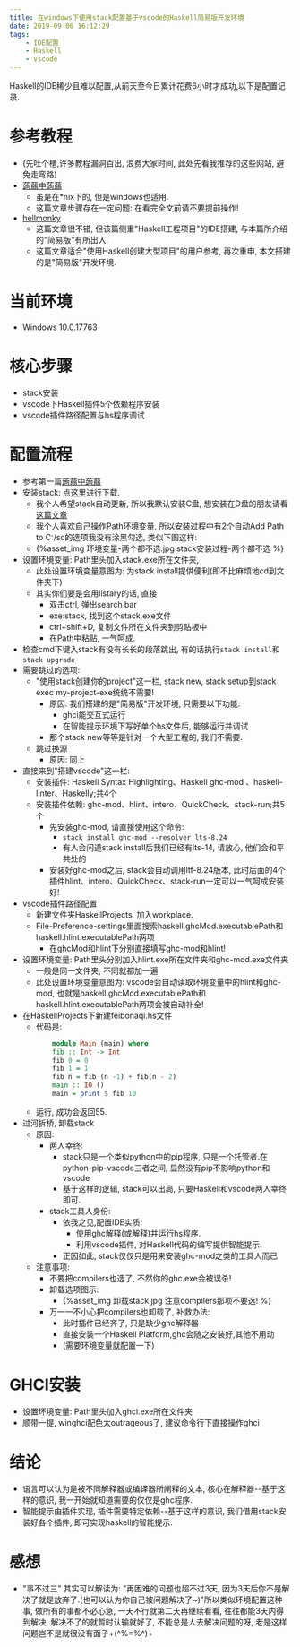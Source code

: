 ```yaml
---
title: 在windows下使用stack配置基于vscode的Haskell简易版开发环境
date: 2019-09-06 16:12:29
tags:
    - IDE配置
    - Haskell
    - vscode
---
```

Haskell的IDE稀少且难以配置,从前天至今日累计花费6小时才成功,以下是配置记录. 

# 参考教程
- (先吐个槽,许多教程漏洞百出, 浪费大家时间, 此处先看我推荐的这些网站, 避免走弯路)
- [蒟蒻中蒟蒻](https://segmentfault.com/a/1190000018257284)
    - 虽是在*nix下的, 但是windows也适用.
    - 这篇文章步骤存在一定问题: 在看完全文前请不要提前操作!
- [hellmonky](https://github.com/hellmonky/note/blob/master/%E8%AF%AD%E8%A8%80%E5%AD%A6%E4%B9%A0%E8%AE%B0%E5%BD%95/%E5%85%B3%E4%BA%8Evscode%E6%90%AD%E5%BB%BAh%E7%8E%AF%E5%A2%83%E7%9A%84%E8%BF%87%E7%A8%8B.md)
    - 这篇文章很不错, 但该篇侧重"Haskell工程项目"的IDE搭建, 与本篇所介绍的"简易版"有所出入.
    - 这篇文章适合"使用Haskell创建大型项目"的用户参考, 再次重申, 本文搭建的是"简易版"开发环境.

# 当前环境
- Windows 10.0.17763

# 核心步骤
- stack安装
- vscode下Haskell插件5个依赖程序安装
- vscode插件路径配置与hs程序调试

# 配置流程
- 参考第一篇[蒟蒻中蒟蒻](https://segmentfault.com/a/1190000018257284)
- 安装stack: 点[这里](https://docs.haskellstack.org/en/stable/install_and_upgrade)进行下载.
    - 我个人希望stack自动更新, 所以我默认安装C盘, 想安装在D盘的朋友请看[这篇文章](https://notes.shinemic.cn/setting-up-haskell-stack-development-environment/)
    - 我个人喜欢自己操作Path环境变量, 所以安装过程中有2个自动Add Path to C:/sc的选项我没有涂黑勾选, 类似下图这样:
    - {%asset_img 环境变量-两个都不选.jpg stack安装过程-两个都不选 %}
- 设置环境变量: Path里头加入stack.exe所在文件夹, 
    - 此处设置环境变量意图为: 为stack install提供便利(即不比麻烦地cd到文件夹下)
    - 其实你们要是会用listary的话, 直接
        - 双击ctrl, 弹出search bar
        - exe:stack, 找到这个stack.exe文件
        - ctrl+shift+D, 复制文件所在文件夹到剪贴板中
        - 在Path中粘贴, 一气呵成.
- 检查cmd下键入stack有没有长长的段落跳出, 有的话执行`stack install`和`stack upgrade`
- 需要跳过的选项:
    - "使用stack创建你的project"这一栏, stack new, stack setup到stack exec my-project-exe统统不需要!
        - 原因: 我们搭建的是"简易版"开发环境, 只需要以下功能:
            - ghci能交互式运行
            - 在智能提示环境下写好单个hs文件后, 能够运行并调试
        - 那个stack new等等是针对一个大型工程的, 我们不需要.
    - 跳过换源
        - 原因: 同上
- 直接来到"搭建vscode"这一栏:
    - 安装插件: Haskell Syntax Highlighting、Haskell ghc-mod 、haskell-linter、Haskelly;共4个
    - 安装插件依赖: ghc-mod、hlint、intero、QuickCheck、stack-run;共5个
        - 先安装ghc-mod, 请直接使用这个命令:
            - `stack install ghc-mod --resolver lts-8.24`
            - 有人会问道stack install后我们已经有lts-14, 请放心, 他们会和平共处的
        - 安装好ghc-mod之后, stack会自动调用ltf-8.24版本, 此时后面的4个插件hlint、intero、QuickCheck、stack-run一定可以一气呵成安装好!
- vscode插件路径配置
    - 新建文件夹HaskellProjects, 加入workplace.
    - File-Preference-settings里面搜索haskell.ghcMod.executablePath和haskell.hlint.executablePath两项
        - 在ghcMod和hlint下分别直接填写ghc-mod和hlint!
- 设置环境变量: Path里头分别加入hlint.exe所在文件夹和ghc-mod.exe文件夹
    - 一般是同一文件夹, 不同就都加一遍
    - 此处设置环境变量意图为: vscode会自动读取环境变量中的hlint和ghc-mod, 也就是haskell.ghcMod.executablePath和haskell.hlint.executablePath两项会被自动补全!
- 在HaskellProjects下新建feibonaqi.hs文件
    - 代码是:
        ```haskell
            module Main (main) where
            fib :: Int -> Int
            fib 0 = 0
            fib 1 = 1
            fib n = fib (n -1) + fib(n - 2)
            main :: IO ()
            main = print $ fib 10
        ``` 
    - 运行, 成功会返回55.
- 过河拆桥, 卸载stack
    - 原因: 
        - 两人幸终: 
            - stack只是一个类似python中的pip程序, 只是一个托管者.在python-pip-vscode三者之间, 显然没有pip不影响python和vscode
            - 基于这样的逻辑, stack可以出局, 只要Haskell和vscode两人幸终即可.
        - stack工具人身份:
            - 依我之见,配置IDE实质:
                - 使用ghc解释(或解释)并运行hs程序.
                - 利用vscode插件, 对Haskell代码的编写提供智能提示.
            - 正因如此, stack仅仅只是用来安装ghc-mod之类的工具人而已
    - 注意事项:
        - 不要把compilers也选了, 不然你的ghc.exe会被误杀!
        - 卸载选项图示:
            - {%asset_img 卸载stack.jpg 注意compilers那项不要选! %}
        - 万一一不小心把compilers也卸载了, 补救办法:
            - 此时插件已经齐了, 只是缺少ghc解释器
            - 直接安装一个Haskell Platform,ghc会随之安装好,其他不用动
            - (需要环境变量就配置一下)

# GHCI安装
- 设置环境变量: Path里头加入ghci.exe所在文件夹
- 顺带一提, winghci配色太outrageous了, 建议命令行下直接操作ghci

# 结论
- 语言可以认为是被不同解释器或编译器所阐释的文本, 核心在解释器--基于这样的意识, 我一开始就知道需要的仅仅是ghc程序.
- 智能提示由插件实现, 插件需要特定依赖--基于这样的意识, 我们借用stack安装好各个插件, 即可实现haskell的智能提示.

# 感想
- "事不过三" 其实可以解读为: "再困难的问题也超不过3天, 因为3天后你不是解决了就是放弃了.(也可以认为你自己被问题解决了~)"所以类似环境配置这种事, 做所有的事都不必心急, 一天不行就第二天再继续看看, 往往都能3天内得到解决, 解决不了的就暂时认输就好了, 不能总是人去解决问题的呀, 老是这样问题岂不是就很没有面子+(^%=%^)+

